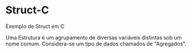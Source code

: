# Struct-C
Exemplo de Struct em C

<p>
Uma Estrutura é um agrupamento de diversas variáveis distintas sob um nome comum. Considera-se um tipo de dados chamados de "Agregados".
</p>




